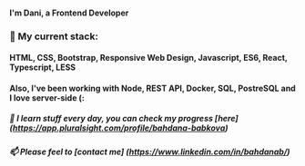 #### I'm Dani, a Frontend Developer

### 🔭 My current stack: 

#### HTML, CSS, Bootstrap, Responsive Web Design, Javascript, ES6, React, Typescript, LESS 

#### Also, I've been working with Node, REST API, Docker, SQL, PostreSQL and I love server-side (: 

##### 🌱 I learn stuff every day, you can check my progress [here] (https://app.pluralsight.com/profile/bahdana-babkova)

##### 📫  Please feel to [contact me] (https://www.linkedin.com/in/bahdanab/) 


